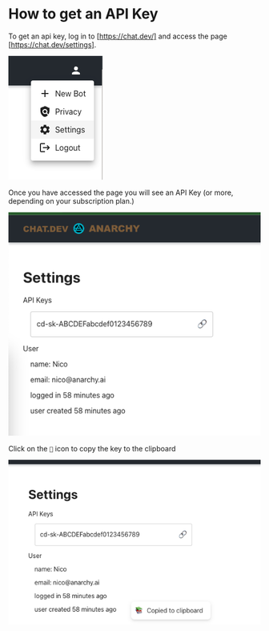 # How to get an API Key

To get an api key, log in to [https://chat.dev/] and access the page [https://chat.dev/settings]. 

![user dropdown settings](./docs-assets/settings-dropdown.png)

Once you have accessed the page you will see an API Key (or more, depending on your subscription plan.)

![user API keys](./docs-assets/key.png)

Click on the `🔗` icon to copy the key to the clipboard

![copy to clipboard](./docs-assets/copied.png)


